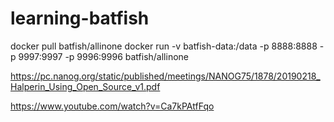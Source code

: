 # learning-batfish

docker pull batfish/allinone
docker run -v batfish-data:/data -p 8888:8888 -p 9997:9997 -p 9996:9996 batfish/allinone

https://pc.nanog.org/static/published/meetings/NANOG75/1878/20190218_Halperin_Using_Open_Source_v1.pdf

https://www.youtube.com/watch?v=Ca7kPAtfFqo
